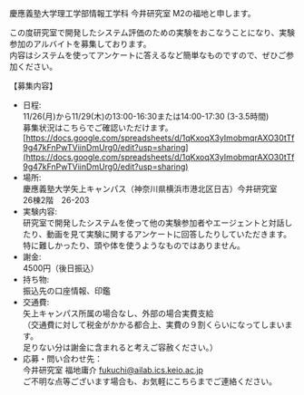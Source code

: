 慶應義塾大学理工学部情報工学科 今井研究室 M2の福地と申します。

この度研究室で開発したシステム評価のための実験をおこなうことになり、実験参加のアルバイトを募集しております。  
内容はシステムを使ってアンケートに答えるなど簡単なものですので、ぜひご参加ください。

【募集内容】
* 日程:  
11/26(月)から11/29(木)の13:00-16:30または14:00-17:30 (3-3.5時間)  
募集状況はこちらでご確認いただけます。  
[https://docs.google.com/spreadsheets/d/1qKxoqX3yImobmqrAXO30tTf9g47kFnPwTViinDmUrg0/edit?usp=sharing](https://docs.google.com/spreadsheets/d/1qKxoqX3yImobmqrAXO30tTf9g47kFnPwTViinDmUrg0/edit?usp=sharing)  
* 場所:  
慶應義塾大学矢上キャンパス（神奈川県横浜市港北区日吉）今井研究室  
26棟2階　26-203
* 実験内容:  
研究室で開発したシステムを使って他の実験参加者やエージェントと対話したり、動画を見て実験に関するアンケートに回答したりしていただきます。  
特に難しかったり、頭や体を使うようなものではありません。
* 謝金:  
4500円（後日振込）
* 持ち物:  
振込先の口座情報、印鑑
* 交通費:  
矢上キャンパス所属の場合なし、外部の場合実費支給  
（交通費に対して税金がかかる都合上、実費の９割くらいになってしまいます。  
足りない分は謝金に含まれると考えご容赦ください。）
* 応募・問い合わせ先：  
今井研究室 福地庸介 [fukuchi@ailab.ics.keio.ac.jp](mailto:fukuchi@ailab.ics.keio.ac.jp)  
ご不明な点等ございます場合も、お気軽にこちらまでご連絡ください。
